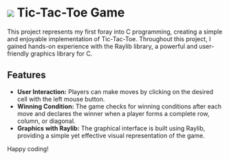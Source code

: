 # <img src="https://i.ibb.co/Fmt8ZjD/2024-01-21-18-48-33.gif"> Tic-Tac-Toe Game

This project represents my first foray into C programming, creating a simple and enjoyable implementation of Tic-Tac-Toe. Throughout this project, I gained hands-on experience with the Raylib library, a powerful and user-friendly graphics library for C.

## Features

- **User Interaction:** Players can make moves by clicking on the desired cell with the left mouse button.
- **Winning Condition:** The game checks for winning conditions after each move and declares the winner when a player forms a complete row, column, or diagonal.
- **Graphics with Raylib:** The graphical interface is built using Raylib, providing a simple yet effective visual representation of the game.

Happy coding!